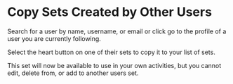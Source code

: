 # Copy Sets Created by Other Users

Search for a user by name, username, or email or click go to the profile of a user you are currently following.

Select the heart button on one of their sets to copy it to your list of sets.

This set will now be available to use in your own activities, but you cannot edit, delete from, or add to another users set.

